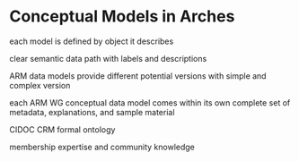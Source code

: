 
# Conceptual Models in Arches

each model is defined by object it describes

clear semantic data path with labels and descriptions 

ARM data models provide different potential versions with simple and complex version

each ARM WG conceptual data model comes within its own complete set of metadata, explanations, and sample material

CIDOC CRM formal ontology 

membership expertise and community knowledge 
